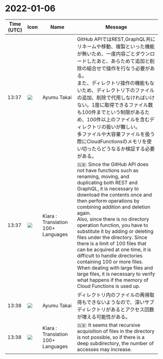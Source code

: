 # 2022-01-06

|Time (UTC)|Icon|Name|Message|
|---|---|---|---|
|13:37|![](https://avatars.slack-edge.com/2021-11-13/2734732574129_8d1b9fea40457c8d0a44_72.png)|Ayumu Takai|GitHub APIではREST,GraphQL共にリネームや移動、複製といった機能が無いため、一度内容ごとダウンロードしたあと、あらためて追加と削除の組合せで操作を行なう必要がある。<br>また、ディレクトリ操作の機能もないため、ディレクトリ下のファイルの追加、削除で代用しなければいけない。1度に取得できるファイル数も100件までという制限があるため、100件以上のファイルを含むディレクトリの扱いが難しい。<br>多ファイルや大容量ファイルを扱う際にCloudFunctionsのメモリを使い切ったらどうなるか検証する必要がある。|
|13:37|![](https://avatars.slack-edge.com/2021-08-02/2324149410423_2aa7423c4133ecb9f168_72.png)|Kiara : Translation 100+ Languages|🇬🇧: Since the GitHub API does not have functions such as renaming, moving, and duplicating both REST and GraphQL, it is necessary to download the contents once and then perform operations by combining addition and deletion again.<br>Also, since there is no directory operation function, you have to substitute it by adding or deleting files under the directory. Since there is a limit of 100 files that can be acquired at one time, it is difficult to handle directories containing 100 or more files.<br>When dealing with large files and large files, it is necessary to verify what happens if the memory of Cloud Functions is used up.|
|13:38|![](https://avatars.slack-edge.com/2021-11-13/2734732574129_8d1b9fea40457c8d0a44_72.png)|Ayumu Takai|ディレクトリ内のファイルの再帰取得もできないようなので、深いサブディレクトリがあるとアクセス回数が増える可能性がある。|
|13:38|![](https://avatars.slack-edge.com/2021-08-02/2324149410423_2aa7423c4133ecb9f168_72.png)|Kiara : Translation 100+ Languages|🇬🇧: It seems that recursive acquisition of files in the directory is not possible, so if there is a deep subdirectory, the number of accesses may increase.|
